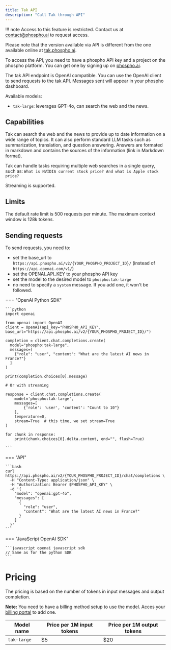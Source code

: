 ```yaml
---
title: Tak API
description: "Call Tak through API"
---
```


!!! note
    Access to this feature is restricted. Contact us at contact@phospho.ai to
    request access.

Please note that the version available via API is different from the one available online at [tak.phospho.ai](https://tak.phospho.ai).

To access the API, you need to have a phospho API key and a project on the phospho platform. You can get one by signing up on [phospho.ai](https://platform.phospho.ai).

The tak API endpoint is OpenAI compatible. You can use the OpenAI client to send requests to the tak API. Messages sent will appear in your phospho dashboard.

Available models:

- `tak-large`: leverages GPT-4o, can search the web and the news.

## Capabilities

Tak can search the web and the news to provide up to date information on a wide range of topics.
It can also perform standard LLM tasks such as summarization, translation, and question answering.
Answers are formated in markdown and contains the sources of the information (link in Markdown format).

Tak can handle tasks requiring multiple web searches in a single query, such as: `What is NVIDIA current stock price? And what is Apple stock price?`

Streaming is supported.

## Limits

The default rate limit is 500 requests per minute. The maximum context window is 128k tokens.

## Sending requests

To send requests, you need to:

- set the base_url to `https://api.phospho.ai/v2/{YOUR_PHOSPHO_PROJECT_ID}/` (instead of `https://api.openai.com/v1/`)
- set the OPENAI_API_KEY to your phospho API key
- set the model to the desired model to `phospho:tak-large`
- no need to specify a `system` message. If you add one, it won't be followed.

=== "OpenAI Python SDK"

    ```python
    import openai

    from openai import OpenAI
    client = OpenAI(api_key="PHOSPHO_API_KEY", base_url="https://api.phospho.ai/v2/{YOUR_PHOSPHO_PROJECT_ID}/")

    completion = client.chat.completions.create(
      model="phospho:tak-large",
      messages=[
        {"role": "user", "content": "What are the latest AI news in France?"}
      ]
    )

    print(completion.choices[0].message)

    # Or with streaming

    response = client.chat.completions.create(
        model='phospho:tak-large',
        messages=[
            {'role': 'user', 'content': "Count to 10"}
        ],
        temperature=0,
        stream=True  # this time, we set stream=True
    )

    for chunk in response:
        print(chunk.choices[0].delta.content, end="", flush=True)

    ```

=== "API"

    ```bash
    curl https://api.phospho.ai/v2/{YOUR_PHOSPHO_PROJECT_ID}/chat/completions \
      -H "Content-Type: application/json" \
      -H "Authorization: Bearer $PHOSPHO_API_KEY" \
      -d '{
        "model": "openai:gpt-4o",
        "messages": [
          {
            "role": "user",
            "content": "What are the latest AI news in France?"
          }
        ]
      }'
    ```

=== "JavaScript OpenAI SDK"

    ```javascript openai javascript sdk
    // Same as for the python SDK
    ```

# Pricing

The pricing is based on the number of tokens in input messages and output completion.

**Note:** You need to have a billing method setup to use the model. Acces your [billing portal](https://platform.phospho.ai/org/settings/billing) to add one.

| Model name  | Price per 1M input tokens | Price per 1M output tokens |
| ----------- | ------------------------- | -------------------------- |
| `tak-large` | $5                        | $20                        |
